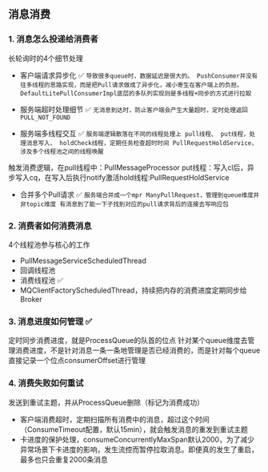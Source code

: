 ## 消息消费

### 1. 消息怎么投递给消费者
 长轮询时的4个细节处理

- 客户端请求异步化 ✅
`
导致很多queue时，数据延迟是很大的。
PushConsumer并没有往多线程的思路实现，而是把Pull请求做成了异步化，减小寄生在客户端上的负担。DefaultLitePullConsumerImpl底层的多队列实现则是多线程+同步的方式进行拉取
`

- 服务端超时处理细节 ✅
`
无消息到达时，防止客户端会产生大量超时，定时处理返回PULL_NOT_FOUND
`
 
- 服务端多线程交互 ✅
`
  服务端逻辑散落在不同的线程处理上
pull线程、
put线程，处理消息写入、
holdCheck线程，定期任务检查超时时间
PullRequestHoldService，涉及多个线程池之间的线程唤醒
`

触发消费逻辑，在pull线程中：PullMessageProcessor
put线程：写入cl后，异步写入cq，在写入后执行notify激活hold线程:PullRequestHoldService


- 合并多个Pull请求 ✅
`
 服务端合并成一个mpr ManyPullRequest，管理到queue维度并非topic维度
 有消息到了能一下子找到对应的pull请求背后的连接去写响应包
`

### 2. 消费者如何消费消息

4个线程池参与核心的工作
- PullMessageServiceScheduledThread
- 回调线程池
- 消费线程池 ✅
- MQClientFactoryScheduledThread，持续把内存的消费进度定期同步给Broker

### 3. 消息进度如何管理 ✅
定时同步消费进度，就是ProcessQueue的队首的位点
针对某个queue维度去管理消费进度，不是针对消息一条一条地管理是否已经消费的，而是针对每个queue直接记录一个位点consumerOffset进行管理

### 4. 消费失败如何重试
发送到重试主题，并从ProcessQueue删除（标记为消费成功）
- 客户端消费超时，定期扫描所有消费中的消息，超过这个时间（ConsumeTimeout配置，默认15min），就会触发消息的重发到重试主题
- 卡进度的保护处理，consumeConcurrentlyMaxSpan默认2000，为了减少异常场景下卡进度的影响，发生流控而暂停拉取消息。即便真的发生了重启，最多也只会重复2000条消息
